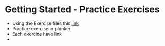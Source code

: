 # Getting Started - Practice Exercises

- Using the Exercise files this [link](https://jcoop.io/angular-2-practice-exercises/)
- Practice exercise in plunker
- Each exercice have link
- 